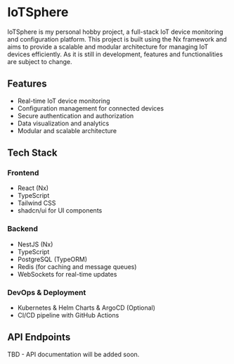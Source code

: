# IoTSphere

IoTSphere is my personal hobby project, a full-stack IoT device monitoring and configuration platform. This project is built using the Nx framework and aims to provide a scalable and modular architecture for managing IoT devices efficiently. As it is still in development, features and functionalities are subject to change.

## Features

- Real-time IoT device monitoring
- Configuration management for connected devices
- Secure authentication and authorization
- Data visualization and analytics
- Modular and scalable architecture

## Tech Stack

### Frontend

- React (Nx)
- TypeScript
- Tailwind CSS
- shadcn/ui for UI components

### Backend

- NestJS (Nx)
- TypeScript
- PostgreSQL (TypeORM)
- Redis (for caching and message queues)
- WebSockets for real-time updates

### DevOps & Deployment

- Kubernetes & Helm Charts & ArgoCD (Optional)
- CI/CD pipeline with GitHub Actions

## API Endpoints

TBD - API documentation will be added soon.
